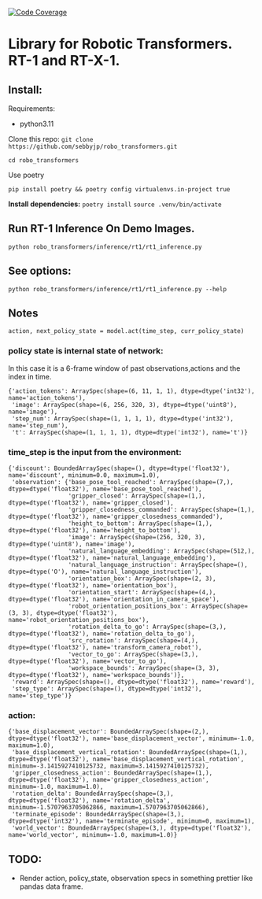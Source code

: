 [![Code Coverage](https://codecov.io/gh/sebbyjp/dgl_ros/branch/code_cov/graph/badge.svg?token=9225d677-c4f2-4607-a9dd-8c22446f13bc)](https://codecov.io/gh/sebbyjp/dgl_ros)

# Library for Robotic Transformers. RT-1 and RT-X-1.

## Install:

Requirements:
- python3.11

Clone this repo: 
`git clone https://github.com/sebbyjp/robo_transformers.git`

`cd robo_transformers`

Use poetry

`pip install poetry && poetry config virtualenvs.in-project true`

**Install dependencies:**
`poetry install`
`source .venv/bin/activate`
  
## Run RT-1 Inference On Demo Images.
`python robo_transformers/inference/rt1/rt1_inference.py`

## See options:
`python robo_transformers/inference/rt1/rt1_inference.py --help`
  
## Notes
`action, next_policy_state = model.act(time_step, curr_policy_state)`
### policy state is internal state of network:
In this case it is a 6-frame window of past observations,actions and the index in time.
```
{'action_tokens': ArraySpec(shape=(6, 11, 1, 1), dtype=dtype('int32'), name='action_tokens'),
 'image': ArraySpec(shape=(6, 256, 320, 3), dtype=dtype('uint8'), name='image'),
 'step_num': ArraySpec(shape=(1, 1, 1, 1), dtype=dtype('int32'), name='step_num'),
 't': ArraySpec(shape=(1, 1, 1, 1), dtype=dtype('int32'), name='t')}
 ```


### time_step is the input from the environment:
```
{'discount': BoundedArraySpec(shape=(), dtype=dtype('float32'), name='discount', minimum=0.0, maximum=1.0),
 'observation': {'base_pose_tool_reached': ArraySpec(shape=(7,), dtype=dtype('float32'), name='base_pose_tool_reached'),
                 'gripper_closed': ArraySpec(shape=(1,), dtype=dtype('float32'), name='gripper_closed'),
                 'gripper_closedness_commanded': ArraySpec(shape=(1,), dtype=dtype('float32'), name='gripper_closedness_commanded'),
                 'height_to_bottom': ArraySpec(shape=(1,), dtype=dtype('float32'), name='height_to_bottom'),
                 'image': ArraySpec(shape=(256, 320, 3), dtype=dtype('uint8'), name='image'),
                 'natural_language_embedding': ArraySpec(shape=(512,), dtype=dtype('float32'), name='natural_language_embedding'),
                 'natural_language_instruction': ArraySpec(shape=(), dtype=dtype('O'), name='natural_language_instruction'),
                 'orientation_box': ArraySpec(shape=(2, 3), dtype=dtype('float32'), name='orientation_box'),
                 'orientation_start': ArraySpec(shape=(4,), dtype=dtype('float32'), name='orientation_in_camera_space'),
                 'robot_orientation_positions_box': ArraySpec(shape=(3, 3), dtype=dtype('float32'), name='robot_orientation_positions_box'),
                 'rotation_delta_to_go': ArraySpec(shape=(3,), dtype=dtype('float32'), name='rotation_delta_to_go'),
                 'src_rotation': ArraySpec(shape=(4,), dtype=dtype('float32'), name='transform_camera_robot'),
                 'vector_to_go': ArraySpec(shape=(3,), dtype=dtype('float32'), name='vector_to_go'),
                 'workspace_bounds': ArraySpec(shape=(3, 3), dtype=dtype('float32'), name='workspace_bounds')},
 'reward': ArraySpec(shape=(), dtype=dtype('float32'), name='reward'),
 'step_type': ArraySpec(shape=(), dtype=dtype('int32'), name='step_type')}
 ```

### action:
```
{'base_displacement_vector': BoundedArraySpec(shape=(2,), dtype=dtype('float32'), name='base_displacement_vector', minimum=-1.0, maximum=1.0),
 'base_displacement_vertical_rotation': BoundedArraySpec(shape=(1,), dtype=dtype('float32'), name='base_displacement_vertical_rotation', minimum=-3.1415927410125732, maximum=3.1415927410125732),
 'gripper_closedness_action': BoundedArraySpec(shape=(1,), dtype=dtype('float32'), name='gripper_closedness_action', minimum=-1.0, maximum=1.0),
 'rotation_delta': BoundedArraySpec(shape=(3,), dtype=dtype('float32'), name='rotation_delta', minimum=-1.5707963705062866, maximum=1.5707963705062866),
 'terminate_episode': BoundedArraySpec(shape=(3,), dtype=dtype('int32'), name='terminate_episode', minimum=0, maximum=1),
 'world_vector': BoundedArraySpec(shape=(3,), dtype=dtype('float32'), name='world_vector', minimum=-1.0, maximum=1.0)}
 ```

 ## TODO:
 - Render action, policy_state, observation specs in something prettier like pandas data frame.